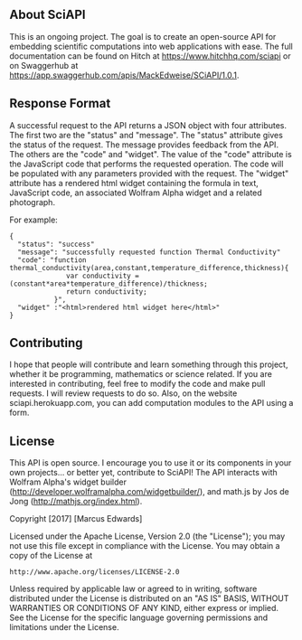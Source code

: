 
## About SciAPI

This is an ongoing project. The goal is to create an open-source API for embedding scientific computations into web applications with ease. The full documentation can be found on Hitch at https://www.hitchhq.com/sciapi or on Swaggerhub at https://app.swaggerhub.com/apis/MackEdweise/SCiAPI/1.0.1.

## Response Format

A successful request to the API returns a JSON object with four attributes. The first two are the "status" and "message". The "status" attribute gives the status of the request. The message provides feedback from the API. The others are the "code" and "widget". The value of the "code" attribute is the JavaScript code that performs the requested operation. The code will be populated with any parameters provided with the request. The "widget" attribute has a rendered html widget containing the formula in text, JavaScript code, an associated Wolfram Alpha widget and a related photograph.

For example:
```
{
  "status": "success"
  "message": "successfully requested function Thermal Conductivity"
  "code": "function thermal_conductivity(area,constant,temperature_difference,thickness){
              var conductivity = (constant*area*temperature_difference)/thickness;
              return conductivity;
           }",
  "widget" :"<html>rendered html widget here</html>"
}  
```

## Contributing

I hope that people will contribute and learn something through this project, whether it be programming, mathematics or science related. If you are interested in contributing, feel free to modify the code and make pull requests. I will review requests to do so. Also, on the website sciapi.herokuapp.com, you can add computation modules to the API using a form.

## License

This API is open source. I encourage you to use it or its components in your own projects... or better yet, contribute to SciAPI! 
The API interacts with Wolfram Alpha's widget builder (http://developer.wolframalpha.com/widgetbuilder/), and math.js by Jos de Jong (http://mathjs.org/index.html).

Copyright [2017] [Marcus Edwards]

Licensed under the Apache License, Version 2.0 (the "License");
you may not use this file except in compliance with the License.
You may obtain a copy of the License at

    http://www.apache.org/licenses/LICENSE-2.0

Unless required by applicable law or agreed to in writing, software
distributed under the License is distributed on an "AS IS" BASIS,
WITHOUT WARRANTIES OR CONDITIONS OF ANY KIND, either express or implied.
See the License for the specific language governing permissions and
limitations under the License.
